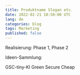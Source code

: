 ```yaml
---
title: Produktname Slogan etc.
date: 2022-02-21 18:50:00 UTC
lang: de
categories: blog
tags: Marketing
published: false
---
```


Realisierung: Phase 1, Phase 2

Ideen-Sammlung:

GSC-tiny-KI
Green Secure Cheap
